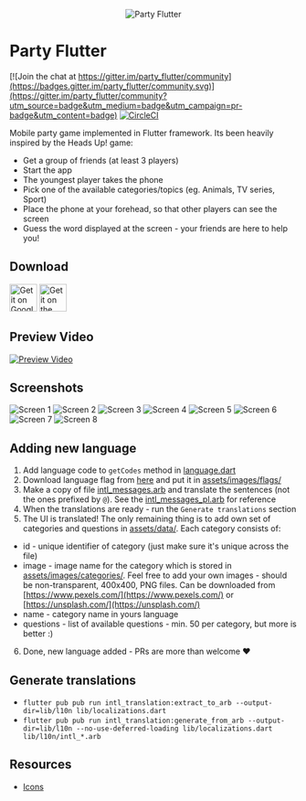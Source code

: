 <p align="center">
  <img src="screenshots/logo.png?raw=true" alt="Party Flutter" />
</p>

# Party Flutter

[![Join the chat at https://gitter.im/party_flutter/community](https://badges.gitter.im/party_flutter/community.svg)](https://gitter.im/party_flutter/community?utm_source=badge&utm_medium=badge&utm_campaign=pr-badge&utm_content=badge)
[![CircleCI](https://circleci.com/gh/vintage/party_flutter.svg?style=shield)](https://circleci.com/gh/vintage/party_flutter)

Mobile party game implemented in Flutter framework. Its been heavily inspired by the Heads Up! game:

- Get a group of friends (at least 3 players)
- Start the app
- The youngest player takes the phone
- Pick one of the available categories/topics (eg. Animals, TV series, Sport)
- Place the phone at your forehead, so that other players can see the screen
- Guess the word displayed at the screen - your friends are here to help you!

## Download

<div>
<a href='https://play.google.com/store/apps/details?id=com.puppybox.zgadula' target='_blank'><img alt='Get it on Google Play' src='screenshots/google_play.png' height='48px'/></a>
<a href='https://itunes.apple.com/us/app/zgadula-party-charades/id1181083547' target='_blank'><img alt='Get it on the App Store' src='screenshots/app_store.png' height='48px'/></a>
</div>

## Preview Video

[![Preview Video](https://img.youtube.com/vi/tAOXFdFt6SQ/0.jpg)](https://www.youtube.com/watch?v=tAOXFdFt6SQ)

## Screenshots

![Screen 1](/screenshots/screen1.png?raw=true "Screen #1")
![Screen 2](/screenshots/screen2.png?raw=true "Screen #2")
![Screen 3](/screenshots/screen3.png?raw=true "Screen #3")
![Screen 4](/screenshots/screen4.png?raw=true "Screen #4")
![Screen 5](/screenshots/screen5.png?raw=true "Screen #5")
![Screen 6](/screenshots/screen6.png?raw=true "Screen #6")
![Screen 7](/screenshots/screen7.png?raw=true "Screen #7")
![Screen 8](/screenshots/screen8.png?raw=true "Screen #8")

## Adding new language

1. Add language code to `getCodes` method in [language.dart](lib/services/language.dart)
2. Download language flag from [here](https://www.countryflags.com/en/image-overview/) and put it in [assets/images/flags/](assets/images/flags/)
3. Make a copy of file [intl_messages.arb](lib/l10n/intl_messages.arb) and translate the sentences (not the ones prefixed by `@`).
See the  [intl_messages_pl.arb](lib/l10n/intl_messages_pl.arb) for reference
4. When the translations are ready - run the `Generate translations` section
5. The UI is translated! The only remaining thing is to add own set of categories and questions
in [assets/data/](assets/data/). Each category consists of:

- id - unique identifier of category (just make sure it's unique across the file)
- image - image name for the category which is stored in [assets/images/categories/](assets/images/categories/).
Feel free to add your own images - should be non-transparent, 400x400, PNG files.
Can be downloaded from [https://www.pexels.com/](https://www.pexels.com/) or [https://unsplash.com/](https://unsplash.com/)
- name - category name in yours language
- questions - list of available questions - min. 50 per category, but more is better :)

6. Done, new language added - PRs are more than welcome ❤️

## Generate translations

- `flutter pub pub run intl_translation:extract_to_arb --output-dir=lib/l10n lib/localizations.dart`
- `flutter pub pub run intl_translation:generate_from_arb --output-dir=lib/l10n --no-use-deferred-loading lib/localizations.dart lib/l10n/intl_*.arb`

## Resources

- [Icons](https://www.baianat.com/resources/thousands/)
